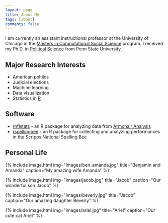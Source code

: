 ```yaml
---
layout: page
title: About Me
tags: [about]
comments: false
---
```


I am currently an assistant instructional professor at the University of Chicago in the [Masters in Computational Social Science](https://macss.uchicago.edu) program. I received my Ph.D. in [Political Science](http://polisci.la.psu.edu/) from Penn State University.

## Major Research Interests

* American poltiics
* Judicial elections
* Machine learning
* Data visualization
* Statistics in [R](https://www.r-project.org/)

## Software

* [rnflstats](https://github.com/bensoltoff/rnflstats) - an R package for analyzing data from [Armchair Analysis](http://armchairanalysis.com/index.php)
* [rspellingbee](https://github.com/bensoltoff/rspellingbee) - an R package for collecting and analyzing performances in the Scripps National Spelling Bee

## Personal Life

{% include image.html img="images/ben_amanda.jpg" title="Benjamin and Amanda" caption="My amazing wife Amanda" %}

{% include image.html img="images/jacob.jpg" title="Jacob" caption="Our wonderful son Jacob" %}

{% include image.html img="images/beverly.jpg" title="Jacob" caption="Our amazing daughter Beverly" %}

{% include image.html img="images/ariel.jpg" title="Ariel" caption="Our cute cat Ariel" %}
